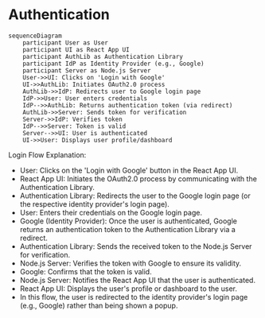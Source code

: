 # Authentication

```mermaid
sequenceDiagram
    participant User as User
    participant UI as React App UI
    participant AuthLib as Authentication Library
    participant IdP as Identity Provider (e.g., Google)
    participant Server as Node.js Server
    User->>UI: Clicks on 'Login with Google'
    UI->>AuthLib: Initiates OAuth2.0 process
    AuthLib->>IdP: Redirects user to Google login page
    IdP->>User: User enters credentials
    IdP-->>AuthLib: Returns authentication token (via redirect)
    AuthLib->>Server: Sends token for verification
    Server->>IdP: Verifies token
    IdP-->>Server: Token is valid
    Server-->>UI: User is authenticated
    UI->>User: Displays user profile/dashboard
```


Login Flow Explanation:

- User: Clicks on the 'Login with Google' button in the React App UI.
- React App UI: Initiates the OAuth2.0 process by communicating with the Authentication Library.
- Authentication Library: Redirects the user to the Google login page (or the respective identity provider's login page).
- User: Enters their credentials on the Google login page.
- Google (Identity Provider): Once the user is authenticated, Google returns an authentication token to the Authentication Library via a redirect.
- Authentication Library: Sends the received token to the Node.js Server for verification.
- Node.js Server: Verifies the token with Google to ensure its validity.
- Google: Confirms that the token is valid.
- Node.js Server: Notifies the React App UI that the user is authenticated.
- React App UI: Displays the user's profile or dashboard to the user.
- In this flow, the user is redirected to the identity provider's login page (e.g., Google) rather than being shown a popup.